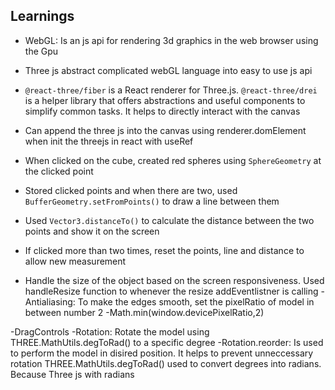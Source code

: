 ## Learnings
- WebGL: Is an js api for rendering 3d graphics in the web browser using the Gpu
- Three js abstract complicated webGL language into easy to use js api
- `@react-three/fiber` is a React renderer for Three.js. `@react-three/drei` is a helper library that offers abstractions and useful components to simplify common tasks. It helps to directly interact with the canvas
- Can append the three js into the canvas using renderer.domElement when init the threejs in react with useRef

- When clicked on the cube, created red spheres using `SphereGeometry` at the clicked point
- Stored clicked points and when there are two, used `BufferGeometry.setFromPoints()` to draw a line between them
- Used `Vector3.distanceTo()` to calculate the distance between the two points and show it on the screen
- If clicked more than two times, reset the points, line and distance to allow new measurement

- Handle the size of the object based on the screen responsiveness. Used handleResize function to whenever the resize addEventlistner is calling
-Antialiasing: To make the edges smooth, set the pixelRatio of model in between number 2  -Math.min(window.devicePixelRatio,2)

-DragControls
-Rotation: Rotate the model using THREE.MathUtils.degToRad() to a specific degree
-Rotation.reorder: Is used to perform the model in disired position. It helps to prevent unneccessary rotation 
                  THREE.MathUtils.degToRad() used to convert degrees into radians. Because Three js with radians